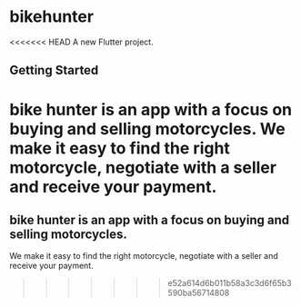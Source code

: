 # bikehunter

<<<<<<< HEAD
A new Flutter project.

## Getting Started
 bike hunter is an app with a focus on buying and selling motorcycles. We make it easy to find the right motorcycle, negotiate with a seller and receive your payment.
=======
## bike hunter is an app with a focus on buying and selling motorcycles. 
We make it easy to find the right motorcycle, negotiate with a seller and receive your payment.
>>>>>>> e52a614d6b011b58a3c3d6f65b3590ba56714808
